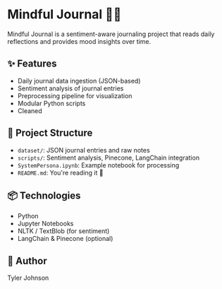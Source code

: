 # Mindful Journal 🧘‍♂️

Mindful Journal is a sentiment-aware journaling project that reads daily reflections and provides mood insights over time.

## ✨ Features

- Daily journal data ingestion (JSON-based)
- Sentiment analysis of journal entries
- Preprocessing pipeline for visualization
- Modular Python scripts
- Cleaned

## 📁 Project Structure

- `dataset/`: JSON journal entries and raw notes
- `scripts/`: Sentiment analysis, Pinecone, LangChain integration
- `SystemPersona.ipynb`: Example notebook for processing
- `README.md`: You're reading it 🙂

## 📦 Technologies

- Python
- Jupyter Notebooks
- NLTK / TextBlob (for sentiment)
- LangChain & Pinecone (optional)

## 📢 Author

Tyler Johnson  

